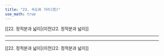 ```yaml
---
title: "23. 속도와 거리(完)"
use_math: true
---
```

[[22. 정적분과 넓이|(이전)22. 정적분과 넓이]]


***










***

[[22. 정적분과 넓이|(이전)22. 정적분과 넓이]]